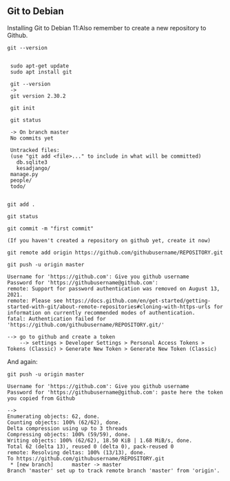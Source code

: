 ## Git to Debian 


Installing Git to Debian 11:Also remember to create a new repository to Github.  

    git --version


     sudo apt-get update
     sudo apt install git

     git --version
     ->
     git version 2.30.2

     git init

     git status
      
     -> On branch master
     No commits yet

     Untracked files:
     (use "git add <file>..." to include in what will be committed)
	   db.sqlite3
	   kesadjango/
     manage.py
     people/
     todo/
  
  
    git add .

    git status

    git commit -m "first commit"
    
    (If you haven't created a repository on github yet, create it now)
  
    git remote add origin https://github.com/githubusername/REPOSITORY.git
        
    git push -u origin master

    Username for 'https://github.com': Give you github username	
    Password for 'https://githubusername@github.com': 
    remote: Support for password authentication was removed on August 13, 2021.
    remote: Please see https://docs.github.com/en/get-started/getting-started-with-git/about-remote-repositories#cloning-with-https-urls for information on currently recommended modes of authentication.
    fatal: Authentication failed for 'https://github.com/githubusername/REPOSITORY.git/'
    
    --> go to github and create a token
        --> settings > Developer Settings > Personal Access Tokens > Tokens (Classic) > Generate New Token > Generate New Token (Classic) 

And again:  

    git push -u origin master

    Username for 'https://github.com': Give you github username	
    Password for 'https://githubusername@github.com': paste here the token you copied from Github

    -->
    Enumerating objects: 62, done.
    Counting objects: 100% (62/62), done.
    Delta compression using up to 3 threads
    Compressing objects: 100% (59/59), done.
    Writing objects: 100% (62/62), 18.50 KiB | 1.68 MiB/s, done.
    Total 62 (delta 13), reused 0 (delta 0), pack-reused 0
    remote: Resolving deltas: 100% (13/13), done.
    To https://github.com/githubusername/REPOSITORY.git
     * [new branch]      master -> master
    Branch 'master' set up to track remote branch 'master' from 'origin'.

